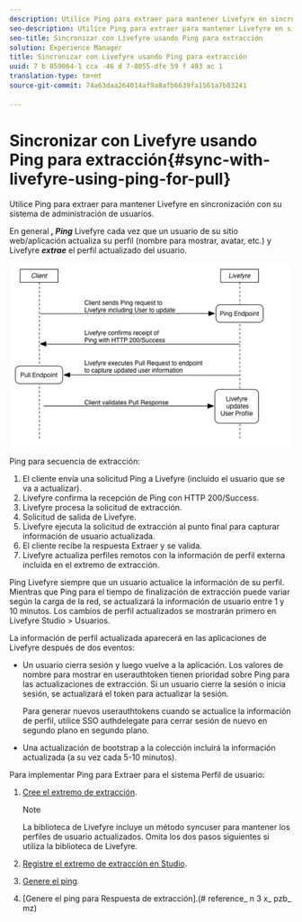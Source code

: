 ```yaml
---
description: Utilice Ping para extraer para mantener Livefyre en sincronización con su sistema de administración de usuarios.
seo-description: Utilice Ping para extraer para mantener Livefyre en sincronización con su sistema de administración de usuarios.
seo-title: Sincronizar con Livefyre usando Ping para extracción
solution: Experience Manager
title: Sincronizar con Livefyre usando Ping para extracción
uuid: 7 b 059064-1 cca -46 d 7-8055-dfe 59 f 493 ac 1
translation-type: tm+mt
source-git-commit: 74a63daa264014af9a8afb6639fa1561a7b83241

---
```



# Sincronizar con Livefyre usando Ping para extracción{#sync-with-livefyre-using-ping-for-pull}

Utilice Ping para extraer para mantener Livefyre en sincronización con su sistema de administración de usuarios.

En general ***, Ping*** Livefyre cada vez que un usuario de su sitio web/aplicación actualiza su perfil (nombre para mostrar, avatar, etc.) y Livefyre ***extrae*** el perfil actualizado del usuario.

![](assets/Ping-for-Pull.png)

Ping para secuencia de extracción:

1. El cliente envía una solicitud Ping a Livefyre (incluido el usuario que se va a actualizar).
1. Livefyre confirma la recepción de Ping con HTTP 200/Success.
1. Livefyre procesa la solicitud de extracción.
1. Solicitud de salida de Livefyre.
1. Livefyre ejecuta la solicitud de extracción al punto final para capturar información de usuario actualizada.
1. El cliente recibe la respuesta Extraer y se valida.
1. Livefyre actualiza perfiles remotos con la información de perfil externa incluida en el extremo de extracción.

Ping Livefyre siempre que un usuario actualice la información de su perfil. Mientras que Ping para el tiempo de finalización de extracción puede variar según la carga de la red, se actualizará la información de usuario entre 1 y 10 minutos. Los cambios de perfil actualizados se mostrarán primero en Livefyre Studio &gt; Usuarios.

La información de perfil actualizada aparecerá en las aplicaciones de Livefyre después de dos eventos:

* Un usuario cierra sesión y luego vuelve a la aplicación. Los valores de nombre para mostrar en userauthtoken tienen prioridad sobre Ping para las actualizaciones de extracción. Si un usuario cierre la sesión o inicia sesión, se actualizará el token para actualizar la sesión.

   Para generar nuevos userauthtokens cuando se actualice la información de perfil, utilice SSO authdelegate para cerrar sesión de nuevo en segundo plano en segundo plano.

* Una actualización de bootstrap a la colección incluirá la información actualizada (a su vez cada 5-10 minutos).

Para implementar Ping para Extraer para el sistema Perfil de usuario:

1. [Cree el extremo de extracción](#t_build_the_pull_endpoint).

   >[!NOTE]
   >
   >La biblioteca de Livefyre incluye un método syncuser para mantener los perfiles de usuario actualizados. Omita los dos pasos siguientes si utiliza la biblioteca de Livefyre.

1. [Registre el extremo de extracción en Studio](#register_the_endpoint_with_studio).
1. [Genere el ping](#t_build_the_ping).
1. [Genere el ping para Respuesta de extracción].(# reference_ n 3 x_ pzb_ mz)
